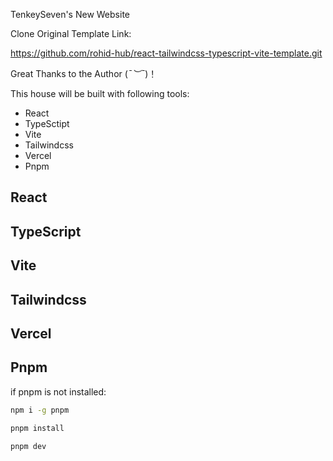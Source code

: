 TenkeySeven's New Website

Clone Original Template Link:

https://github.com/rohid-hub/react-tailwindcss-typescript-vite-template.git

Great Thanks to the Author (*¯︶¯*)！

This house will be built with following tools:
+ React 
+ TypeSctipt
+ Vite
+ Tailwindcss
+ Vercel
+ Pnpm


## React
## TypeScript
## Vite
## Tailwindcss
## Vercel
## Pnpm

if pnpm is not installed:
```bash
npm i -g pnpm
```

```bash
pnpm install
```

```bash
pnpm dev
```